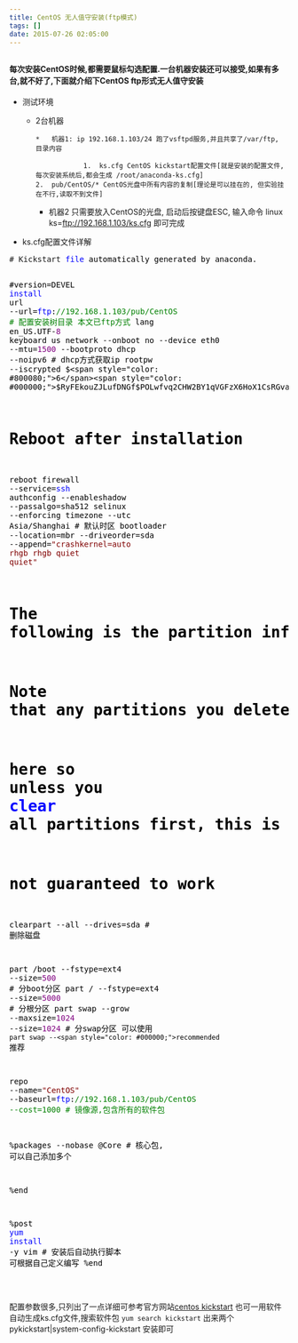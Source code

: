 ```yaml
---
title: CentOS 无人值守安装(ftp模式)
tags: []
date: 2015-07-26 02:05:00
---
```


## <span style="font-size: 14px; line-height: 1.5;">每次安装CentOS时候,都需要鼠标勾选配置.一台机器安装还可以接受,如果有多台,就不好了,下面就介绍下CentOS ftp形式无人值守安装</span>

*   测试环境

    *   2台机器

            *   机器1: ip 192.168.1.103/24 跑了vsftpd服务,并且共享了/var/ftp, 目录内容

                        1.  ks.cfg CentOS kickstart配置文件[就是安装的配置文件, 每次安装系统后,都会生成 /root/anaconda-ks.cfg]
            2.  pub/CentOS/* CentOS光盘中所有内容的复制[理论是可以挂在的, 但实验挂在不行,读取不到文件]
        *   机器2 只需要放入CentOS的光盘, 启动后按键盘ESC, 输入命令 linux ks=ftp://192.168.1.103/ks.cfg 即可完成

*   ks.cfg配置文件详解
<div class="cnblogs_code">
<pre># Kickstart <span style="color: #0000ff;">file</span><span style="color: #000000;"> automatically generated by anaconda.

#version</span>=<span style="color: #000000;">DEVEL
</span><span style="color: #0000ff;">install</span><span style="color: #000000;">
url </span>--url=<span style="color: #0000ff;">ftp</span>:<span style="color: #008000;">//</span><span style="color: #008000;">192.168.1.103/pub/CentOS # 配置安装树目录 本文已ftp方式</span>
lang en_US.UTF-<span style="color: #800080;">8</span><span style="color: #000000;">
keyboard us
network </span>--onboot no --device eth0 --mtu=<span style="color: #800080;">1500</span> --bootproto dhcp --<span style="color: #000000;">noipv6 # dhcp方式获取ip
rootpw  </span>--iscrypted $<span style="color: #800080;">6</span><span style="color: #000000;">$RyFEkouZJLufDNGf$POLwfvq2CHW2BY1qVGFzX6HoX1CsRGvaifo03Zec0uRQnupT.el3fg50b4I3pQRRMFZJqPdW8BypTe0shmZYi.
# Reboot after installation
reboot
firewall </span>--service=<span style="color: #0000ff;">ssh</span><span style="color: #000000;">
authconfig </span>--enableshadow --passalgo=<span style="color: #000000;">sha512
selinux </span>--<span style="color: #000000;">enforcing
timezone </span>--utc Asia/<span style="color: #000000;">Shanghai # 默认时区
bootloader </span>--location=mbr --driveorder=sda --append=<span style="color: #800000;">"</span><span style="color: #800000;">crashkernel=auto rhgb rhgb quiet quiet</span><span style="color: #800000;">"</span><span style="color: #000000;">
# The following is the partition information you requested
# Note that any partitions you deleted are not expressed
# here so unless you </span><span style="color: #0000ff;">clear</span><span style="color: #000000;"> all partitions first, this is
# not guaranteed to work
clearpart </span>--all --drives=<span style="color: #000000;">sda # 删除磁盘

part </span>/boot --fstype=ext4 --size=<span style="color: #800080;">500</span><span style="color: #000000;"> # 分boot分区
part </span>/ --fstype=ext4 --size=<span style="color: #800080;">5000</span><span style="color: #000000;"> # 分根分区
part swap </span>--grow --maxsize=<span style="color: #800080;">1024</span> --size=<span style="color: #800080;">1024</span> # 分swap分区 可以使用 `part swap --<span style="color: #000000;">recommended` 推荐

repo </span>--name=<span style="color: #800000;">"</span><span style="color: #800000;">CentOS</span><span style="color: #800000;">"</span>  --baseurl=<span style="color: #0000ff;">ftp</span>:<span style="color: #008000;">//</span><span style="color: #008000;">192.168.1.103/pub/CentOS --cost=1000 # 镜像源,包含所有的软件包</span>

%packages --<span style="color: #000000;">nobase
@Core # 核心包, 可以自己添加多个

</span>%<span style="color: #000000;">end

</span>%<span style="color: #000000;">post
</span><span style="color: #0000ff;">yum</span> <span style="color: #0000ff;">install</span> -<span style="color: #000000;">y vim # 安装后自动执行脚本 可根据自己定义编写
</span>%end</pre>
</div>

&nbsp;

配置参数很多,只列出了一点详细可参考官方网站[centos kickstart](http://www.centos.org/docs/5/html/Installation_Guide-en-US/s1-kickstart2-options.html)&nbsp;也可一用软件自动生成ks.cfg文件,搜索软件包&nbsp;`yum search kickstart`&nbsp;出来两个 pykickstart|system-config-kickstart 安装即可